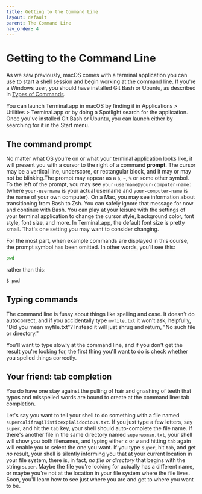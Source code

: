 ```yaml
---
title: Getting to the Command Line
layout: default
parent: The Command Line
nav_order: 4
---
```

# Getting to the Command Line

As we saw previously, macOS comes with a terminal application you can use to start a shell session and begin working at the command line. If you're a Windows user, you should have installed Git Bash or Ubuntu, as described in [Types of Commands](/mod-2/unix-like-vs-windows.md).

You can launch Terminal.app in macOS by finding it in Applications > Utilities > Terminal.app or by doing a Spotlight search for the application. Once you've installed Git Bash or Ubuntu, you can launch either by searching for it in the Start menu.

## The command prompt

No matter what OS you're on or what your terminal application looks like, it will present you with a cursor to the right of a command **prompt**. The cursor may be a vertical line, underscore, or rectangular block, and it may or may not be blinking.The prompt may appear as a `$`, `~`, `%` or some other symbol. To the left of the prompt, you may see `your-username@your-computer-name:` (where `your-username` is your actual username and `your-computer-name` is the name of your own computer). On a Mac, you may see information about transitioning from Bash to Zsh. You can safely ignore that message for now and continue with Bash. You can play at your leisure with the settings of your terminal application to change the cursor style, background color, font style, font size, and more. In Terminal.app, the default font size is pretty small. That's one setting you may want to consider changing.

For the most part, when example commands are displayed in this course, the prompt symbol has been omitted. In other words, you'll see this:
```zsh
pwd
```
rather than this:
```zsh
$ pwd
```
## Typing commands

The command line is fussy about things like spelling and case. It doesn't do autocorrect, and if you accidentally type `mwfile.txt` it won't ask, helpfully, "Did you mean myfile.txt"? Instead it will just shrug and return, "No such file or directory."

You'll want to type slowly at the command line, and if you don't get the result you're looking for, the first thing you'll want to do is check whether you spelled things correctly.

## Your friend: tab completion

You do have one stay against the pulling of hair and gnashing of teeth that typos and misspelled words are bound to create at the command line: tab completion.

Let's say you want to tell your shell to do something with a file named `supercalifragilisticexpialidocious.txt`. If you just type a few letters, say `super`, and hit the `tab` key, your shell should auto-complete the file name. If there's another file in the same directory named `superwoman.txt`, your shell will show you both filenames, and typing either `c` or `w` and hitting `tab` again will enable you to select the one you want. If you type `super`, hit `tab`, and get *no* result, your shell is silently informing you that at your current location in your file system, there is, in fact, *no file or directory* that begins with the string `super`. Maybe the file you're looking for actually has a different name, or maybe you're not at the location in your file system where the file lives. Soon, you'll learn how to see just where you are and get to where you want to be.